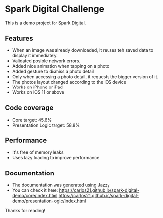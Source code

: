 # Spark Digital Challenge

This is a demo project for Spark Digital.

## Features

- When an image was already downloaded, it reuses teh saved data to display it immediately.
- Validated posible network errors.
- Added nice animation when tapping on a photo
- Added gesture to dismiss a photo detail
- Only when accessing a photo detail, it requests the bigger version of it.
- The photos layout changed according to the iOS device
- Works on iPhone or iPad
- Works on iOS 11 or above

## Code coverage

- Core target: 45.6%
- Presentation Logic target: 58.8%

## Performance

- It's free of memory leaks
- Uses lazy loading to improve performance

## Documentation

- The documentation was generated using Jazzy
- You can check it here:
https://carlos21.github.io/spark-digital-demo/core/index.html
https://carlos21.github.io/spark-digital-demo/presentation-logic/index.html


Thanks for reading!